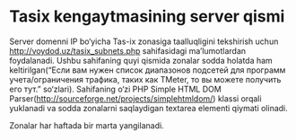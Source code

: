 ﻿Tasix kengaytmasining server qismi
==================================

Server domenni IP bo‘yicha Tas-ix zonasiga taalluqligini tekshirish uchun http://voydod.uz/tasix_subnets.php sahifasidagi ma’lumotlardan foydalanadi. Ushbu sahifaning quyi qismida zonalar sodda holatda ham keltirilgan(“Если вам нужен список диапазонов подсетей для программ учета/ограничения трафика, таких как TMeter, то вы можете получить его тут.” so‘zlari). Sahifaning o‘zi PHP Simple HTML DOM Parser(http://sourceforge.net/projects/simplehtmldom/) klassi orqali yuklanadi va sodda zonalarni saqlaydigan textarea elementi qiymati olinadi.

Zonalar har haftada bir marta yangilanadi.